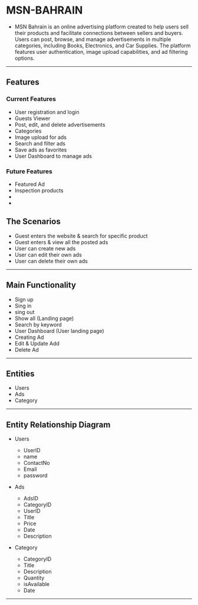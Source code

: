 # MSN-BAHRAIN

- MSN Bahrain is an online advertising platform created to help users sell their products and facilitate connections between sellers and buyers. Users can post, browse, and manage advertisements in multiple categories, including Books, Electronics, and Car Supplies. The platform features user authentication, image upload capabilities, and ad filtering options.

---

## Features

### Current Features

- User registration and login
- Guests Viewer
- Post, edit, and delete advertisements
- Categories
- Image upload for ads
- Search and filter ads
- Save ads as favorites
- User Dashboard to manage ads

### Future Features

- Featured Ad
- Inspection products
-
-

## The Scenarios

- Guest enters the website & search for specific product
- Guest enters & view all the posted ads
- User can create new ads
- User can edit their own ads
- User can delete their own ads

---

## Main Functionality

- Sign up
- Sing in
- sing out
- Show all (Landing page)
- Search by keyword
- User Dashboard (User landing page)
- Creating Ad
- Edit & Update Add
- Delete Ad

---

## Entities

- Users
- Ads
- Category

---

## Entity Relationship Diagram

- Users

  - UserID
  - name
  - ContactNo
  - Email
  - password

- Ads

  - AdsID
  - CategoryID
  - UserID
  - Title
  - Price
  - Date
  - Description

- Category
  - CategoryID
  - Title
  - Description
  - Quantity
  - isAvailable
  - Date

---
